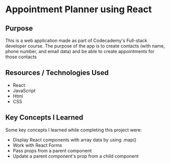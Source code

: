 # Appointment Planner using React

## Purpose
This is a web application made as part of Codecademy's Full-stack developer course. The purpose of the app is to create contacts (with name, phone number, and email data) and be able to create appointments for those contacts

## Resources / Technologies Used
* React
* JavaScript
* Html
* CSS

## Key Concepts I Learned
Some key concepts I learned while completing this project were:
  * Display React components with array data by using .map()
  * Work with React Forms
  * Pass props from a parent component
  * Update a parent component's prop from a child component
